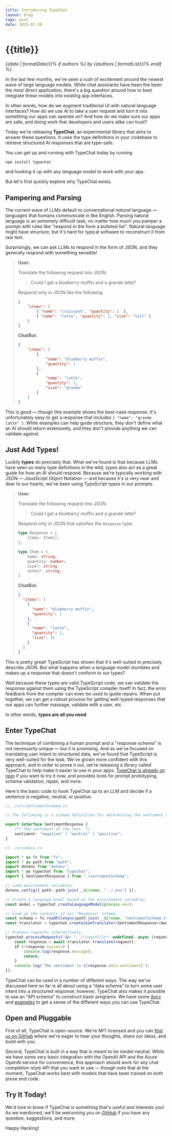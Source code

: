 ```yaml
---
title: Introducing TypeChat
layout: blog
tags: post
date: 2023-07-20
---
```


# {{title}}

*{{date | formatDate}}{% if authors %} by {{authors | formatList}}{% endif %}*

In the last few months, we've seen a rush of excitement around the newest wave of large language models.
While chat assistants have been the been the most direct application, there's a big question around how to best integrate these models into existing app interfaces.

In other words, how do we *augment* traditional UI with natural language interfaces?
How do we use AI to take a user request and turn it into something our apps can operate on?
And how do we make sure our apps are safe, and doing work that developers and users alike can trust?

Today we're releasing **TypeChat**, an experimental library that aims to answer these questions.
It uses the type definitions in your codebase to retrieve structured AI responses that are type-safe.

You can get up and running with TypeChat today by running

```
npm install typechat
```

and hooking it up with any language model to work with your app.

But let's first quickly explore why TypeChat exists.

## Pampering and Parsing

The current wave of LLMs default to conversational *natural* language — languages that humans communicate in like English.
Parsing natural language is an extremely difficult task, no matter how much you pamper a prompt with rules like "respond in the form a bulleted list".
Natural language might have structure, but it's hard for typical software to reconstruct it from raw text.

Surprisingly, we can ask LLMs to respond in the form of JSON, and they generally respond with something sensible!

> **User:**
> 
> Translate the following request into JSON.
> 
> > Could I get a blueberry muffin and a grande latte?
> 
> Respond only in JSON like the following:
> 
> ```json
> {
>     "items": [
>         { "name": "croissant", "quantity": 2  },
>         { "name": "latte", "quantity": 1, "size": "tall" }
>     ]
> }
> ```
> 
> **ChatBot:**
> 
> ```json
> {
>     "items": [
>         {
>             "name": "blueberry muffin",
>             "quantity": 1
>         },
>         {
>             "name": "latte",
>             "quantity": 1,
>             "size": "grande"
>         }
>     ]
> }
> ```

This is good — though this example shows the best-case response.
It's unfortunately easy to get a response that includes `{ "name": "grande latte" }`.
While examples can help guide structure, they don't define what an AI should return extensively, and they don't provide anything we can validate against.

## Just Add Types!

Luckily **types** do precisely that.
What we've found is that because LLMs have seen so many type definitions in the wild, types also act as a great guide for how an AI should respond.
Because we're typically working with JSON — *JavaScript* Object Notation — and because it's is very near and dear to our hearts, we've been using TypeScript types in our prompts.

> **User:**
> 
> Translate the following request into JSON.
> 
> > Could I get a blueberry muffin and a grande latte?
> 
> Respond only in JSON that satisfies the `Response` type:
> 
> ```ts
> type Response = {
>     items: Item[];
> };
> 
> type Item = {
>     name: string;
>     quantity: number;
>     size?: string;
>     notes?: string;
> }
> ```
>
> **ChatBot:**
>
> ```json
> {
>   "items": [
>     {
>       "name": "blueberry muffin",
>       "quantity": 1
>     },
>     {
>       "name": "latte",
>       "quantity": 1,
>       "size": 16
>     }
>   ]
> }
> ```

This is pretty great!
TypeScript has shown that it's well-suited to precisely describe JSON.
But what happens when a language model stumbles and makes up a response that doesn't conform to our types?

Well because these types are valid TypeScript code, we can validate the response against them using the TypeScript compiler itself!
In fact, the error feedback from the compiler can even be used to guide repairs.
When put together, we can get a robust process for getting well-typed responses that our apps can further massage, validate with a user, etc.

In other words, **types are all you need**.

## Enter TypeChat

The technique of combining a human prompt and a "response schema" is not necessarily unique — but it is promising.
And as we've focused on translating user intent to structured data, we've found that TypeScript is very well-suited for the task.
We've grown more confident with this approach, and in order to prove it out, we're releasing a library called TypeChat to help make it easier to use in your apps.
[TypeChat is already on npm](https://npmjs.com/package/typechat) if you want to try it now, and provides tools for prompt prototyping, schema validation, repair, and more.

Here's the basic code to hook TypeChat up to an LLM and decide if a sentence is negative, neutral, or positive.

```ts
// ./src/sentimentSchema.ts

// The following is a schema definition for determining the sentiment of a some user input.

export interface SentimentResponse {
    /** The sentiment of the text. */
    sentiment: "negative" | "neutral" | "positive";
}
```

```ts
// ./src/main.ts

import * as fs from "fs";
import * as path from "path";
import dotenv from "dotenv";
import * as typechat from "typechat";
import { SentimentResponse } from "./sentimentSchema";

// Load environment variables.
dotenv.config({ path: path.join(__dirname, "../.env") });

// Create a language model based on the environment variables.
const model = typechat.createLanguageModel(process.env);

// Load up the contents of our "Response" schema.
const schema = fs.readFileSync(path.join(__dirname, "sentimentSchema.ts"), "utf8");
const translator = typechat.createJsonTranslator<SentimentResponse>(model, schema, "SentimentResponse");

// Process requests interactively.
typechat.processRequests("😀> ", /*inputFile*/ undefined, async (request) => {
    const response = await translator.translate(request);
    if (!response.success) {
        console.log(response.message);
        return;
    }
    console.log(`The sentiment is ${response.data.sentiment}`);
});
```

TypeChat can be used in a number of different ways.
The way we've discussed here so far is all about using a "data schema" to turn some user intent into a structured response;
however, TypeChat also makes it possible to use an "API schema" to construct basic programs.
We have some [docs](/docs/) and [examples](/docs/examples/) to get a sense of the different ways you can use TypeChat.

## Open and Pluggable

First of all, TypeChat is open-source.
We're MIT-licensed and you can [find us on GitHub](https://github.com/Microsoft/TypeChat) where we're eager to hear your thoughts, share our ideas, and build with you.

Second, TypeChat is built in a way that is meant to be model-neutral.
While we have some very basic integration with the OpenAI API and the Azure OpenAI service for convenience, this approach should work for any chat completion-style API that you want to use — though note that at the moment, TypeChat works best with models that have been trained on both prose and code.

## Try It Today!

We'd love to know if TypeChat is something that's useful and interests you!
As we mentioned, we'll be welcoming you on [GitHub](https://github.com/Microsoft/TypeChat) if you have any question, suggestions, and more.

Happy Hacking!
